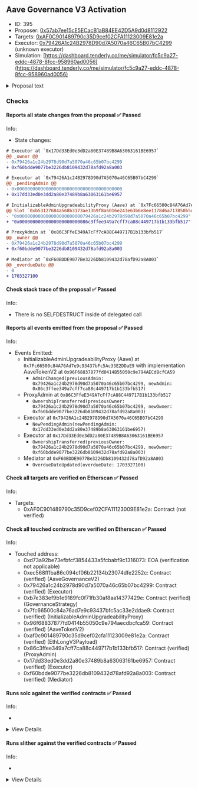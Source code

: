 ## Aave Governance V3 Activation

- ID: 395
- Proposer: [0x57ab7ee15cE5ECacB1aB84EE42D5A9d0d8112922](https://etherscan.io/address/0x57ab7ee15cE5ECacB1aB84EE42D5A9d0d8112922)
- Targets: [0xAF0C901489790c35D9cef02CFA11123009E81e2a](https://etherscan.io/address/0xAF0C901489790c35D9cef02CFA11123009E81e2a#code)
- Executor: [0x79426A1c24B2978D90d7A5070a46C65B07bC4299](https://etherscan.io/address/0x79426A1c24B2978D90d7A5070a46C65B07bC4299) (unknown executor)
- Simulation: [https://dashboard.tenderly.co/me/simulator/fc5c9a27-eddc-4878-8fcc-958960ad0056](https://dashboard.tenderly.co/me/simulator/fc5c9a27-eddc-4878-8fcc-958960ad0056)

<details>
  <summary>Proposal text</summary>

## Simple Summary

Proposal for the migration of the Aave Governance v2.5 to v3, transferring all permissions from the v2 system to v3, executing all required smart contracts upgrades and different miscellaneous preparations.

Additionally, Aave Robot systems is activated, being requirement for the optimal functioning of Governance v3.

## Motivation

v3 is a the next iteration for the Aave governance smart contracts systems, controlling in a fully decentralized manner the whole Aave ecosystem.

Being a replacement on the currently running v2.5, a set of two proposals on v2.5 need to be passed to migrate one system to another: once both are passed and executed on the current governance smart contracts, these will stop working, and the new v3 ones will start operating.

## Specification

A full specification can be found [HERE](https://governance.aave.com/t/bgd-aave-governance-v3-activation-plan/14993/13), but as summary:

- 2 governance proposals need to be created: one running on the Level 1 Executor (Short Executor) and another on the Level 2 Executor (Long Executor).
- As both proposals need to be atomically executed, a `Mediator` contract will temporary receive certain permissions, in order to sync both Level 1 and Level 2.
- High-level, the proposals do the following:

  - Migrate the ownership of the v2 Executors to the v3 Executors, in order to avoid any possible permissions lock.
  - Upgrade the implementations of the Governance v3 voting assets (AAVE, stkAAVE and aAAVE), to make them compatible with the new system.
  - Fund Aave Robot.
  - Transfer permissions for ARC and for swap adapters on Base.

- Implementation: [V2Ethereum](https://github.com/bgd-labs/gov-v2-v3-migration/blob/main/src/contracts/governance3/EthShortV2Payload.sol), [V3Ethereum](https://github.com/bgd-labs/gov-v2-v3-migration/blob/main/src/contracts/governance3/EthShortV3Payload.sol), [V3EthereumLong](https://github.com/bgd-labs/gov-v2-v3-migration/blob/main/src/contracts/governance3/EthLongV3Payload.sol), [Avalanche](https://github.com/bgd-labs/gov-v2-v3-migration/blob/main/src/contracts/governance3/AvalancheFundRobotPayload.sol), [Polygon](https://github.com/bgd-labs/gov-v2-v3-migration/blob/main/src/contracts/governance3/PolygonFundRobotPayload.sol), [Base](https://github.com/bgd-labs/gov-v2-v3-migration/blob/main/src/contracts/governance3/BaseSwapsPayload.sol)
- Tests: [Ethereum](https://github.com/bgd-labs/gov-v2-v3-migration/blob/main/tests/governance3/EthShortPayloadTest.t.sol), [EthereumLong](https://github.com/bgd-labs/gov-v2-v3-migration/blob/main/tests/governance3/EthLongV3PayloadTest.t.sol), [Avalanche](https://github.com/bgd-labs/gov-v2-v3-migration/blob/main/tests/governance3/AvalancheFundRobotPayload.t.sol), [Polygon](https://github.com/bgd-labs/gov-v2-v3-migration/blob/main/tests/governance3/PolygonFundRobotPayload.t.sol), [Base](https://github.com/bgd-labs/gov-v2-v3-migration/blob/main/tests/governance3/BaseSwapsPayloadTest.t.sol)

- [Pre-approval Snapshot](https://snapshot.org/#/aave.eth/proposal/0x7e61744629fce7787281905b4d5984b39f9cbe83fbe2dd05d8b77697205ce0ce)

- [Governance forum Discussion](https://governance.aave.com/t/bgd-aave-governance-v3-activation-plan/14993/13)

- [Aave Governance V3 smart contracts](https://github.com/bgd-labs/aave-governance-v3)

- [Aave Governance V3 interface](https://github.com/bgd-labs/aave-governance-v3-interface)

- [Aave Robot v3](https://github.com/bgd-labs/aave-governance-v3-robot)

- [AAVE token v3](https://github.com/bgd-labs/aave-token-v3)

- [aAAVE governance v3 compatible](https://github.com/bgd-labs/aave-a-token-with-delegation)

- [stkAAVE governance v3 compatible](https://github.com/bgd-labs/aave-stk-gov-v3)

## Copyright

Copyright and related rights waived via [CC0](https://creativecommons.org/publicdomain/zero/1.0/).

</details>

### Checks

#### Reports all state changes from the proposal ✅ Passed

Info:

- State changes:

```diff
# Executor at `0x17Dd33Ed0e3dD2a80E37489B8A63063161BE6957`
@@ _owner @@
- 0x79426a1c24b2978d90d7a5070a46c65b07bc4299
+ 0xf60bdde9077be3226db8109432d78afd92a8a003
```

```diff
# Executor at `0x79426A1c24B2978D90d7A5070a46C65B07bC4299`
@@ _pendingAdmin @@
- 0x0000000000000000000000000000000000000000
+ 0x17dd33ed0e3dd2a80e37489b8a63063161be6957
```

```diff
# InitializableAdminUpgradeabilityProxy (Aave) at `0x7Fc66500c84A76Ad7e9c93437bFc5Ac33E2DDaE9` with implementation AaveTokenV2 at `0x96F68837877fd0414B55050c9e794AECdBcfCA59`
@@ Slot `0xb53127684a568b3173ae13b9f8a6016e243e63b6e8ee1178d6a717850b5d6103` @@
- "0x00000000000000000000000079426a1c24b2978d90d7a5070a46c65b07bc4299"
+ "0x00000000000000000000000086c3ffee349a7cff7ca88c449717b1b133bfb517"
```

```diff
# ProxyAdmin at `0x86C3FfeE349A7cFf7cA88C449717B1b133bfb517`
@@ _owner @@
- 0x79426a1c24b2978d90d7a5070a46c65b07bc4299
+ 0xf60bdde9077be3226db8109432d78afd92a8a003
```

```diff
# Mediator at `0xF60BDDE9077Be3226Db8109432d78afD92a8A003`
@@ _overdueDate @@
- 0
+ 1703327100
```

#### Check stack trace of the proposal ✅ Passed

Info:

- There is no SELFDESTRUCT inside of delegated call

#### Reports all events emitted from the proposal ✅ Passed

Info:

- Events Emitted:
  - InitializableAdminUpgradeabilityProxy (Aave) at `0x7Fc66500c84A76Ad7e9c93437bFc5Ac33E2DDaE9` with implementation AaveTokenV2 at `0x96F68837877fd0414B55050c9e794AECdBcfCA59`
    - `AdminChanged(previousAdmin: 0x79426a1c24b2978d90d7a5070a46c65b07bc4299, newAdmin: 0x86c3ffee349a7cff7ca88c449717b1b133bfb517)`
  - ProxyAdmin at `0x86C3FfeE349A7cFf7cA88C449717B1b133bfb517`
    - `OwnershipTransferred(previousOwner: 0x79426a1c24b2978d90d7a5070a46c65b07bc4299, newOwner: 0xf60bdde9077be3226db8109432d78afd92a8a003)`
  - Executor at `0x79426A1c24B2978D90d7A5070a46C65B07bC4299`
    - `NewPendingAdmin(newPendingAdmin: 0x17dd33ed0e3dd2a80e37489b8a63063161be6957)`
  - Executor at `0x17Dd33Ed0e3dD2a80E37489B8A63063161BE6957`
    - `OwnershipTransferred(previousOwner: 0x79426a1c24b2978d90d7a5070a46c65b07bc4299, newOwner: 0xf60bdde9077be3226db8109432d78afd92a8a003)`
  - Mediator at `0xF60BDDE9077Be3226Db8109432d78afD92a8A003`
    - `OverdueDateUpdated(overdueDate: 1703327100)`

#### Check all targets are verified on Etherscan ✅ Passed

Info:

- Targets:
  - 0xAF0C901489790c35D9cef02CFA11123009E81e2a: Contract (not verified)

#### Check all touched contracts are verified on Etherscan ✅ Passed

Info:

- Touched address:
  - 0xd73a92be73efbfcf3854433a5fcbabf9c1316073: EOA (verification not applicable)
  - 0xec568fffba86c094cf06b22134b23074dfe2252c: Contract (verified) (AaveGovernanceV2)
  - 0x79426a1c24b2978d90d7a5070a46c65b07bc4299: Contract (verified) (Executor)
  - 0xb7e383ef9b1e9189fc0f71fb30af8aa14377429e: Contract (verified) (GovernanceStrategy)
  - 0x7fc66500c84a76ad7e9c93437bfc5ac33e2ddae9: Contract (verified) (InitializableAdminUpgradeabilityProxy)
  - 0x96f68837877fd0414b55050c9e794aecdbcfca59: Contract (verified) (AaveTokenV2)
  - 0xaf0c901489790c35d9cef02cfa11123009e81e2a: Contract (verified) (EthLongV3Payload)
  - 0x86c3ffee349a7cff7ca88c449717b1b133bfb517: Contract (verified) (ProxyAdmin)
  - 0x17dd33ed0e3dd2a80e37489b8a63063161be6957: Contract (verified) (Executor)
  - 0xf60bdde9077be3226db8109432d78afd92a8a003: Contract (verified) (Mediator)

#### Runs solc against the verified contracts ✅ Passed

Info:

-

<details>
<summary>View Details</summary>
<details>
<summary>View warnings for Executor at `0x17Dd33Ed0e3dD2a80E37489B8A63063161BE6957`</summary>

```
INFO:CryticCompile:'solc --standard-json --allow-paths /home/runner/work/seatbelt-for-ghosts/seatbelt-for-ghosts/crytic-export/etherscan-contracts/0x17dd33ed0e3dd2a80e37489b8a63063161be6957-Executor' running
```

</details>

<details>
<summary>View warnings for InitializableAdminUpgradeabilityProxy (Aave) at `0x7Fc66500c84A76Ad7e9c93437bFc5Ac33E2DDaE9` with implementation AaveTokenV2 at `0x96F68837877fd0414B55050c9e794AECdBcfCA59`</summary>

```
INFO:CryticCompile:'solc --standard-json --allow-paths /home/runner/work/seatbelt-for-ghosts/seatbelt-for-ghosts/crytic-export/etherscan-contracts/0x7fc66500c84a76ad7e9c93437bfc5ac33e2ddae9-InitializableAdminUpgradeabilityProxy' running
WARNING:CryticCompile:Warning: contracts/open-zeppelin/Address.sol: Warning: SPDX license identifier not provided in source file. Before publishing, consider adding a comment containing "SPDX-License-Identifier: <SPDX-License>" to each source file. Use "SPDX-License-Identifier: UNLICENSED" for non-open-source code. Please see https://spdx.org for more information.

Warning: contracts/open-zeppelin/BaseAdminUpgradeabilityProxy.sol: Warning: SPDX license identifier not provided in source file. Before publishing, consider adding a comment containing "SPDX-License-Identifier: <SPDX-License>" to each source file. Use "SPDX-License-Identifier: UNLICENSED" for non-open-source code. Please see https://spdx.org for more information.

Warning: contracts/open-zeppelin/BaseUpgradeabilityProxy.sol: Warning: SPDX license identifier not provided in source file. Before publishing, consider adding a comment containing "SPDX-License-Identifier: <SPDX-License>" to each source file. Use "SPDX-License-Identifier: UNLICENSED" for non-open-source code. Please see https://spdx.org for more information.

Warning: contracts/open-zeppelin/Proxy.sol: Warning: SPDX license identifier not provided in source file. Before publishing, consider adding a comment containing "SPDX-License-Identifier: <SPDX-License>" to each source file. Use "SPDX-License-Identifier: UNLICENSED" for non-open-source code. Please see https://spdx.org for more information.

Warning: contracts/open-zeppelin/SafeMath.sol: Warning: SPDX license identifier not provided in source file. Before publishing, consider adding a comment containing "SPDX-License-Identifier: <SPDX-License>" to each source file. Use "SPDX-License-Identifier: UNLICENSED" for non-open-source code. Please see https://spdx.org for more information.

Warning: contracts/open-zeppelin/UpgradeabilityProxy.sol: Warning: SPDX license identifier not provided in source file. Before publishing, consider adding a comment containing "SPDX-License-Identifier: <SPDX-License>" to each source file. Use "SPDX-License-Identifier: UNLICENSED" for non-open-source code. Please see https://spdx.org for more information.

Warning: contracts/open-zeppelin/BaseAdminUpgradeabilityProxy.sol:13:1: Warning: This contract has a payable fallback function, but no receive ether function. Consider adding a receive ether function.
contract BaseAdminUpgradeabilityProxy is BaseUpgradeabilityProxy {
^ (Relevant source part starts here and spans across multiple lines).
contracts/open-zeppelin/Proxy.sol:15:3: The payable fallback function is defined here.
  fallback () payable external {
  ^ (Relevant source part starts here and spans across multiple lines).

Warning: contracts/open-zeppelin/InitializableUpgradeabilityProxy.sol:11:1: Warning: This contract has a payable fallback function, but no receive ether function. Consider adding a receive ether function.
contract InitializableUpgradeabilityProxy is BaseUpgradeabilityProxy {
^ (Relevant source part starts here and spans across multiple lines).
contracts/open-zeppelin/Proxy.sol:15:3: The payable fallback function is defined here.
  fallback () payable external {
  ^ (Relevant source part starts here and spans across multiple lines).

Warning: contracts/open-zeppelin/InitializableAdminUpgradeabilityProxy.sol:12:1: Warning: This contract has a payable fallback function, but no receive ether function. Consider adding a receive ether function.
contract InitializableAdminUpgradeabilityProxy is BaseAdminUpgradeabilityProxy, InitializableUpgradeabilityProxy {
^ (Relevant source part starts here and spans across multiple lines).
contracts/open-zeppelin/Proxy.sol:15:3: The payable fallback function is defined here.
  fallback () payable external {
  ^ (Relevant source part starts here and spans across multiple lines).

Warning: contracts/utils/MockTransferHook.sol:9:25: Warning: Unused function parameter. Remove or comment out the variable name to silence this warning.
    function onTransfer(address from, address to, uint256 amount) external override {
                        ^----------^

Warning: contracts/utils/MockTransferHook.sol:9:39: Warning: Unused function parameter. Remove or comment out the variable name to silence this warning.
    function onTransfer(address from, address to, uint256 amount) external override {
                                      ^--------^

Warning: contracts/utils/MockTransferHook.sol:9:51: Warning: Unused function parameter. Remove or comment out the variable name to silence this warning.
    function onTransfer(address from, address to, uint256 amount) external override {
                                                  ^------------^


```

</details>

<details>
<summary>View warnings for ProxyAdmin at `0x86C3FfeE349A7cFf7cA88C449717B1b133bfb517`</summary>

```
INFO:CryticCompile:'solc --standard-json --allow-paths /home/runner/work/seatbelt-for-ghosts/seatbelt-for-ghosts/crytic-export/etherscan-contracts/0x86c3ffee349a7cff7ca88c449717b1b133bfb517-ProxyAdmin' running
```

</details>

<details>
<summary>View warnings for AaveTokenV2 at `0x96F68837877fd0414B55050c9e794AECdBcfCA59`</summary>

```
INFO:CryticCompile:'solc --standard-json --allow-paths /home/runner/work/seatbelt-for-ghosts/seatbelt-for-ghosts/crytic-export/etherscan-contracts/0x96f68837877fd0414b55050c9e794aecdbcfca59-AaveTokenV2' running
WARNING:CryticCompile:Warning: src/contracts/AaveTokenV2.sol:453:18: Warning: This declaration shadows an existing declaration.
    constructor (string memory name, string memory symbol) public {
                 ^----------------^
src/contracts/AaveTokenV2.sol:462:5: The shadowed declaration is here:
    function name() public view returns (string memory) {
    ^ (Relevant source part starts here and spans across multiple lines).

Warning: src/contracts/AaveTokenV2.sol:453:38: Warning: This declaration shadows an existing declaration.
    constructor (string memory name, string memory symbol) public {
                                     ^------------------^
src/contracts/AaveTokenV2.sol:470:5: The shadowed declaration is here:
    function symbol() public view returns (string memory) {
    ^ (Relevant source part starts here and spans across multiple lines).

Warning: src/contracts/AaveTokenV2.sol:35:3: Warning: Interface functions are implicitly "virtual"
  function delegateByType(address delegatee, DelegationType delegationType) external virtual;
  ^-----------------------------------------------------------------------------------------^

Warning: src/contracts/AaveTokenV2.sol:40:3: Warning: Interface functions are implicitly "virtual"
  function delegate(address delegatee) external virtual;
  ^----------------------------------------------------^

Warning: src/contracts/AaveTokenV2.sol:45:3: Warning: Interface functions are implicitly "virtual"
  function getDelegateeByType(address delegator, DelegationType delegationType)
  ^ (Relevant source part starts here and spans across multiple lines).

Warning: src/contracts/AaveTokenV2.sol:56:3: Warning: Interface functions are implicitly "virtual"
  function getPowerCurrent(address user, DelegationType delegationType)
  ^ (Relevant source part starts here and spans across multiple lines).

Warning: src/contracts/AaveTokenV2.sol:66:3: Warning: Interface functions are implicitly "virtual"
  function getPowerAtBlock(
  ^ (Relevant source part starts here and spans across multiple lines).

Warning: src/contracts/AaveTokenV2.sol:75:3: Warning: Interface functions are implicitly "virtual"
  function totalSupplyAt(uint256 blockNumber) external virtual view returns (uint256);
  ^----------------------------------------------------------------------------------^

Warning: src/contracts/AaveTokenV2.sol:453:5: Warning: Visibility for constructor is ignored. If you want the contract to be non-deployable, making it "abstract" is sufficient.
    constructor (string memory name, string memory symbol) public {
    ^ (Relevant source part starts here and spans across multiple lines).

Warning: src/contracts/AaveTokenV2.sol:1164:3: Warning: Visibility for constructor is ignored. If you want the contract to be non-deployable, making it "abstract" is sufficient.
  constructor() ERC20(NAME, SYMBOL) public {
  ^ (Relevant source part starts here and spans across multiple lines).

Warning: src/contracts/AaveTokenV2.sol:913:26: Warning: Unused function parameter. Remove or comment out the variable name to silence this warning.
  function totalSupplyAt(uint256 blockNumber) external override view returns (uint256) {
                         ^-----------------^

Warning: src/contracts/AaveTokenV2.sol:1079:5: Warning: Unused function parameter. Remove or comment out the variable name to silence this warning.
    uint128 oldValue,
    ^--------------^


```

</details>

<details>
<summary>View warnings for EthLongV3Payload at `0xAF0C901489790c35D9cef02CFA11123009E81e2a`</summary>

```
INFO:CryticCompile:'solc --standard-json --allow-paths /home/runner/work/seatbelt-for-ghosts/seatbelt-for-ghosts/crytic-export/etherscan-contracts/0xaf0c901489790c35d9cef02cfa11123009e81e2a-EthLongV3Payload' running
```

</details>

<details>
<summary>View warnings for GovernanceStrategy at `0xb7e383ef9B1E9189Fc0F71fb30af8aa14377429e`</summary>

```
INFO:CryticCompile:'solc --standard-json --allow-paths /home/runner/work/seatbelt-for-ghosts/seatbelt-for-ghosts' running
```

</details>

<details>
<summary>View warnings for Mediator at `0xF60BDDE9077Be3226Db8109432d78afD92a8A003`</summary>

```
INFO:CryticCompile:'solc --standard-json --allow-paths /home/runner/work/seatbelt-for-ghosts/seatbelt-for-ghosts/crytic-export/etherscan-contracts/0xf60bdde9077be3226db8109432d78afd92a8a003-Mediator' running
```

</details>

</details>

#### Runs slither against the verified contracts ✅ Passed

Info:

-

<details>
<summary>View Details</summary>

<details>
<summary>Slither report for Executor at `0x17Dd33Ed0e3dD2a80E37489B8A63063161BE6957`</summary>

```
'solc --standard-json --allow-paths /home/runner/work/seatbelt-for-ghosts/seatbelt-for-ghosts/crytic-export/etherscan-contracts/0x17dd33ed0e3dd2a80e37489b8a63063161be6957-Executor' running
INFO:Detectors:
Executor.executeTransaction(address,uint256,string,bytes,bool) (src/contracts/payloads/Executor.sol#16-57) uses delegatecall to a input-controlled function id
	- (success,resultData) = target.delegatecall(callData) (src/contracts/payloads/Executor.sol#38)
Reference: https://github.com/crytic/slither/wiki/Detector-Documentation#controlled-delegatecall
INFO:Detectors:
Reentrancy in Executor.executeTransaction(address,uint256,string,bytes,bool) (src/contracts/payloads/Executor.sol#16-57):
	External calls:
	- (success,resultData) = target.delegatecall(callData) (src/contracts/payloads/Executor.sol#38)
	- (success,resultData) = target.call{value: value}(callData) (src/contracts/payloads/Executor.sol#41)
	External calls sending eth:
	- (success,resultData) = target.call{value: value}(callData) (src/contracts/payloads/Executor.sol#41)
	Event emitted after the call(s):
	- ExecutedAction(target,value,signature,data,block.timestamp,withDelegatecall,resultData) (src/contracts/payloads/Executor.sol#46-54)
Reference: https://github.com/crytic/slither/wiki/Detector-Documentation#reentrancy-vulnerabilities-3
INFO:Detectors:
Context._msgData() (lib/solidity-utils/src/contracts/oz-common/Context.sol#22-24) is never used and should be removed
Reference: https://github.com/crytic/slither/wiki/Detector-Documentation#dead-code
INFO:Detectors:
Low level call in Executor.executeTransaction(address,uint256,string,bytes,bool) (src/contracts/payloads/Executor.sol#16-57):
	- (success,resultData) = target.delegatecall(callData) (src/contracts/payloads/Executor.sol#38)
	- (success,resultData) = target.call{value: value}(callData) (src/contracts/payloads/Executor.sol#41)
Reference: https://github.com/crytic/slither/wiki/Detector-Documentation#low-level-calls
INFO:Slither:0x17dd33ed0e3dd2a80e37489b8a63063161be6957 analyzed (5 contracts with 87 detectors), 4 result(s) found
```

</details>

<details>
<summary>Slither report for InitializableAdminUpgradeabilityProxy (Aave) at `0x7Fc66500c84A76Ad7e9c93437bFc5Ac33E2DDaE9` with implementation AaveTokenV2 at `0x96F68837877fd0414B55050c9e794AECdBcfCA59`</summary>

```
'solc --standard-json --allow-paths /home/runner/work/seatbelt-for-ghosts/seatbelt-for-ghosts/crytic-export/etherscan-contracts/0x7fc66500c84a76ad7e9c93437bfc5ac33e2ddae9-InitializableAdminUpgradeabilityProxy' running
Traceback (most recent call last):
  File "/home/runner/.local/lib/python3.10/site-packages/crytic_compile/platform/solc_standard_json.py", line 180, in run_solc_standard_json
    solc_json_output = json.loads(stdout)
  File "/usr/lib/python3.10/json/__init__.py", line 346, in loads
    return _default_decoder.decode(s)
  File "/usr/lib/python3.10/json/decoder.py", line 337, in decode
    obj, end = self.raw_decode(s, idx=_w(s, 0).end())
  File "/usr/lib/python3.10/json/decoder.py", line 355, in raw_decode
    raise JSONDecodeError("Expecting value", s, err.value) from None
json.decoder.JSONDecodeError: Expecting value: line 1 column 1 (char 0)

During handling of the above exception, another exception occurred:

Traceback (most recent call last):
  File "/home/runner/.local/bin/slither", line 8, in <module>
    sys.exit(main())
  File "/home/runner/.local/lib/python3.10/site-packages/slither/__main__.py", line 727, in main
    main_impl(all_detector_classes=detectors, all_printer_classes=printers)
  File "/home/runner/.local/lib/python3.10/site-packages/slither/__main__.py", line 833, in main_impl
    ) = process_all(filename, args, detector_classes, printer_classes)
  File "/home/runner/.local/lib/python3.10/site-packages/slither/__main__.py", line 96, in process_all
    compilations = compile_all(target, **vars(args))
  File "/home/runner/.local/lib/python3.10/site-packages/crytic_compile/crytic_compile.py", line 718, in compile_all
    compilations.append(CryticCompile(target, **kwargs))
  File "/home/runner/.local/lib/python3.10/site-packages/crytic_compile/crytic_compile.py", line 207, in __init__
    self._compile(**kwargs)
  File "/home/runner/.local/lib/python3.10/site-packages/crytic_compile/crytic_compile.py", line 629, in _compile
    self._platform.compile(self, **kwargs)
  File "/home/runner/.local/lib/python3.10/site-packages/crytic_compile/platform/etherscan.py", line 410, in compile
    solc_standard_json.standalone_compile(
  File "/home/runner/.local/lib/python3.10/site-packages/crytic_compile/platform/solc_standard_json.py", line 79, in standalone_compile
    targets_json = run_solc_standard_json(
  File "/home/runner/.local/lib/python3.10/site-packages/crytic_compile/platform/solc_standard_json.py", line 210, in run_solc_standard_json
    raise InvalidCompilation(f"Invalid solc compilation {stderr}")
crytic_compile.platform.exceptions.InvalidCompilation: Invalid solc compilation Traceback (most recent call last):
  File "/home/runner/.local/bin/solc", line 8, in <module>
    sys.exit(solc())
  File "/home/runner/.local/lib/python3.10/site-packages/solc_select/__main__.py", line 94, in solc
    subprocess.run(
  File "/usr/lib/python3.10/subprocess.py", line 503, in run
    with Popen(*popenargs, **kwargs) as process:
  File "/usr/lib/python3.10/subprocess.py", line 971, in __init__
    self._execute_child(args, executable, preexec_fn, close_fds,
  File "/usr/lib/python3.10/subprocess.py", line 1863, in _execute_child
    raise child_exception_type(errno_num, err_msg, err_filename)
PermissionError: [Errno 13] Permission denied: '/home/runner/.solc-select/artifacts/solc-0.6.10/solc-0.6.10'

```

</details>

<details>
<summary>Slither report for ProxyAdmin at `0x86C3FfeE349A7cFf7cA88C449717B1b133bfb517`</summary>

```
'solc --standard-json --allow-paths /home/runner/work/seatbelt-for-ghosts/seatbelt-for-ghosts/crytic-export/etherscan-contracts/0x86c3ffee349a7cff7ca88c449717b1b133bfb517-ProxyAdmin' running
Traceback (most recent call last):
  File "/home/runner/.local/lib/python3.10/site-packages/crytic_compile/platform/solc_standard_json.py", line 180, in run_solc_standard_json
    solc_json_output = json.loads(stdout)
  File "/usr/lib/python3.10/json/__init__.py", line 346, in loads
    return _default_decoder.decode(s)
  File "/usr/lib/python3.10/json/decoder.py", line 337, in decode
    obj, end = self.raw_decode(s, idx=_w(s, 0).end())
  File "/usr/lib/python3.10/json/decoder.py", line 355, in raw_decode
    raise JSONDecodeError("Expecting value", s, err.value) from None
json.decoder.JSONDecodeError: Expecting value: line 1 column 1 (char 0)

During handling of the above exception, another exception occurred:

Traceback (most recent call last):
  File "/home/runner/.local/bin/slither", line 8, in <module>
    sys.exit(main())
  File "/home/runner/.local/lib/python3.10/site-packages/slither/__main__.py", line 727, in main
    main_impl(all_detector_classes=detectors, all_printer_classes=printers)
  File "/home/runner/.local/lib/python3.10/site-packages/slither/__main__.py", line 833, in main_impl
    ) = process_all(filename, args, detector_classes, printer_classes)
  File "/home/runner/.local/lib/python3.10/site-packages/slither/__main__.py", line 96, in process_all
    compilations = compile_all(target, **vars(args))
  File "/home/runner/.local/lib/python3.10/site-packages/crytic_compile/crytic_compile.py", line 718, in compile_all
    compilations.append(CryticCompile(target, **kwargs))
  File "/home/runner/.local/lib/python3.10/site-packages/crytic_compile/crytic_compile.py", line 207, in __init__
    self._compile(**kwargs)
  File "/home/runner/.local/lib/python3.10/site-packages/crytic_compile/crytic_compile.py", line 629, in _compile
    self._platform.compile(self, **kwargs)
  File "/home/runner/.local/lib/python3.10/site-packages/crytic_compile/platform/etherscan.py", line 410, in compile
    solc_standard_json.standalone_compile(
  File "/home/runner/.local/lib/python3.10/site-packages/crytic_compile/platform/solc_standard_json.py", line 79, in standalone_compile
    targets_json = run_solc_standard_json(
  File "/home/runner/.local/lib/python3.10/site-packages/crytic_compile/platform/solc_standard_json.py", line 210, in run_solc_standard_json
    raise InvalidCompilation(f"Invalid solc compilation {stderr}")
crytic_compile.platform.exceptions.InvalidCompilation: Invalid solc compilation Traceback (most recent call last):
  File "/home/runner/.local/bin/solc", line 8, in <module>
    sys.exit(solc())
  File "/home/runner/.local/lib/python3.10/site-packages/solc_select/__main__.py", line 94, in solc
    subprocess.run(
  File "/usr/lib/python3.10/subprocess.py", line 503, in run
    with Popen(*popenargs, **kwargs) as process:
  File "/usr/lib/python3.10/subprocess.py", line 971, in __init__
    self._execute_child(args, executable, preexec_fn, close_fds,
  File "/usr/lib/python3.10/subprocess.py", line 1863, in _execute_child
    raise child_exception_type(errno_num, err_msg, err_filename)
PermissionError: [Errno 13] Permission denied: '/home/runner/.solc-select/artifacts/solc-0.8.10/solc-0.8.10'

```

</details>

<details>
<summary>Slither report for AaveTokenV2 at `0x96F68837877fd0414B55050c9e794AECdBcfCA59`</summary>

```
'solc --standard-json --allow-paths /home/runner/work/seatbelt-for-ghosts/seatbelt-for-ghosts/crytic-export/etherscan-contracts/0x96f68837877fd0414b55050c9e794aecdbcfca59-AaveTokenV2' running
Traceback (most recent call last):
  File "/home/runner/.local/lib/python3.10/site-packages/crytic_compile/platform/solc_standard_json.py", line 180, in run_solc_standard_json
    solc_json_output = json.loads(stdout)
  File "/usr/lib/python3.10/json/__init__.py", line 346, in loads
    return _default_decoder.decode(s)
  File "/usr/lib/python3.10/json/decoder.py", line 337, in decode
    obj, end = self.raw_decode(s, idx=_w(s, 0).end())
  File "/usr/lib/python3.10/json/decoder.py", line 355, in raw_decode
    raise JSONDecodeError("Expecting value", s, err.value) from None
json.decoder.JSONDecodeError: Expecting value: line 1 column 1 (char 0)

During handling of the above exception, another exception occurred:

Traceback (most recent call last):
  File "/home/runner/.local/bin/slither", line 8, in <module>
    sys.exit(main())
  File "/home/runner/.local/lib/python3.10/site-packages/slither/__main__.py", line 727, in main
    main_impl(all_detector_classes=detectors, all_printer_classes=printers)
  File "/home/runner/.local/lib/python3.10/site-packages/slither/__main__.py", line 833, in main_impl
    ) = process_all(filename, args, detector_classes, printer_classes)
  File "/home/runner/.local/lib/python3.10/site-packages/slither/__main__.py", line 96, in process_all
    compilations = compile_all(target, **vars(args))
  File "/home/runner/.local/lib/python3.10/site-packages/crytic_compile/crytic_compile.py", line 718, in compile_all
    compilations.append(CryticCompile(target, **kwargs))
  File "/home/runner/.local/lib/python3.10/site-packages/crytic_compile/crytic_compile.py", line 207, in __init__
    self._compile(**kwargs)
  File "/home/runner/.local/lib/python3.10/site-packages/crytic_compile/crytic_compile.py", line 629, in _compile
    self._platform.compile(self, **kwargs)
  File "/home/runner/.local/lib/python3.10/site-packages/crytic_compile/platform/etherscan.py", line 410, in compile
    solc_standard_json.standalone_compile(
  File "/home/runner/.local/lib/python3.10/site-packages/crytic_compile/platform/solc_standard_json.py", line 79, in standalone_compile
    targets_json = run_solc_standard_json(
  File "/home/runner/.local/lib/python3.10/site-packages/crytic_compile/platform/solc_standard_json.py", line 210, in run_solc_standard_json
    raise InvalidCompilation(f"Invalid solc compilation {stderr}")
crytic_compile.platform.exceptions.InvalidCompilation: Invalid solc compilation Traceback (most recent call last):
  File "/home/runner/.local/bin/solc", line 8, in <module>
    sys.exit(solc())
  File "/home/runner/.local/lib/python3.10/site-packages/solc_select/__main__.py", line 94, in solc
    subprocess.run(
  File "/usr/lib/python3.10/subprocess.py", line 503, in run
    with Popen(*popenargs, **kwargs) as process:
  File "/usr/lib/python3.10/subprocess.py", line 971, in __init__
    self._execute_child(args, executable, preexec_fn, close_fds,
  File "/usr/lib/python3.10/subprocess.py", line 1863, in _execute_child
    raise child_exception_type(errno_num, err_msg, err_filename)
PermissionError: [Errno 13] Permission denied: '/home/runner/.solc-select/artifacts/solc-0.7.5/solc-0.7.5'

```

</details>

<details>
<summary>Slither report for EthLongV3Payload at `0xAF0C901489790c35D9cef02CFA11123009E81e2a`</summary>

```
'solc --standard-json --allow-paths /home/runner/work/seatbelt-for-ghosts/seatbelt-for-ghosts/crytic-export/etherscan-contracts/0xaf0c901489790c35d9cef02cfa11123009e81e2a-EthLongV3Payload' running
Traceback (most recent call last):
  File "/home/runner/.local/lib/python3.10/site-packages/slither/__main__.py", line 833, in main_impl
    ) = process_all(filename, args, detector_classes, printer_classes)
  File "/home/runner/.local/lib/python3.10/site-packages/slither/__main__.py", line 107, in process_all
    ) = process_single(compilation, args, detector_classes, printer_classes)
  File "/home/runner/.local/lib/python3.10/site-packages/slither/__main__.py", line 80, in process_single
    slither = Slither(target, ast_format=ast, **vars(args))
  File "/home/runner/.local/lib/python3.10/site-packages/slither/slither.py", line 144, in __init__
    self._init_parsing_and_analyses(kwargs.get("skip_analyze", False))
  File "/home/runner/.local/lib/python3.10/site-packages/slither/slither.py", line 154, in _init_parsing_and_analyses
    raise e
  File "/home/runner/.local/lib/python3.10/site-packages/slither/slither.py", line 150, in _init_parsing_and_analyses
    parser.parse_contracts()
  File "/home/runner/.local/lib/python3.10/site-packages/slither/solc_parsing/slither_compilation_unit_solc.py", line 445, in parse_contracts
    raise InheritanceResolutionError(
slither.solc_parsing.slither_compilation_unit_solc.InheritanceResolutionError: Could not resolve contract inheritance. This is likely caused by an import renaming that collides with existing names (see https://github.com/crytic/slither/issues/1758).
 Try changing `contract IACLManager` (lib/aave-address-book/src/AaveV3.sol#20-32) to a unique name.
ERROR:root:Error:
ERROR:root:Could not resolve contract inheritance. This is likely caused by an import renaming that collides with existing names (see https://github.com/crytic/slither/issues/1758).
 Try changing `contract IACLManager` (lib/aave-address-book/src/AaveV3.sol#20-32) to a unique name.
ERROR:root:Please report an issue to https://github.com/crytic/slither/issues
```

</details>

<details>
<summary>Slither report for GovernanceStrategy at `0xb7e383ef9B1E9189Fc0F71fb30af8aa14377429e`</summary>

```
'solc --standard-json --allow-paths /home/runner/work/seatbelt-for-ghosts/seatbelt-for-ghosts' running
INFO:Detectors:
GovernanceStrategy.constructor(address,address).aave (crytic-export/etherscan-contracts/0xb7e383ef9b1e9189fc0f71fb30af8aa14377429e-GovernanceStrategy.sol#78) lacks a zero-check on :
		- AAVE = aave (crytic-export/etherscan-contracts/0xb7e383ef9b1e9189fc0f71fb30af8aa14377429e-GovernanceStrategy.sol#79)
GovernanceStrategy.constructor(address,address).stkAave (crytic-export/etherscan-contracts/0xb7e383ef9b1e9189fc0f71fb30af8aa14377429e-GovernanceStrategy.sol#78) lacks a zero-check on :
		- STK_AAVE = stkAave (crytic-export/etherscan-contracts/0xb7e383ef9b1e9189fc0f71fb30af8aa14377429e-GovernanceStrategy.sol#80)
Reference: https://github.com/crytic/slither/wiki/Detector-Documentation#missing-zero-address-validation
INFO:Detectors:
Variable GovernanceStrategy.AAVE (crytic-export/etherscan-contracts/0xb7e383ef9b1e9189fc0f71fb30af8aa14377429e-GovernanceStrategy.sol#70) is not in mixedCase
Variable GovernanceStrategy.STK_AAVE (crytic-export/etherscan-contracts/0xb7e383ef9b1e9189fc0f71fb30af8aa14377429e-GovernanceStrategy.sol#71) is not in mixedCase
Reference: https://github.com/crytic/slither/wiki/Detector-Documentation#conformance-to-solidity-naming-conventions
INFO:Slither:0xb7e383ef9b1e9189fc0f71fb30af8aa14377429e analyzed (4 contracts with 87 detectors), 4 result(s) found
```

</details>

<details>
<summary>Slither report for Mediator at `0xF60BDDE9077Be3226Db8109432d78afD92a8A003`</summary>

```
'solc --standard-json --allow-paths /home/runner/work/seatbelt-for-ghosts/seatbelt-for-ghosts/crytic-export/etherscan-contracts/0xf60bdde9077be3226db8109432d78afd92a8a003-Mediator' running
Traceback (most recent call last):
  File "/home/runner/.local/lib/python3.10/site-packages/slither/__main__.py", line 833, in main_impl
    ) = process_all(filename, args, detector_classes, printer_classes)
  File "/home/runner/.local/lib/python3.10/site-packages/slither/__main__.py", line 107, in process_all
    ) = process_single(compilation, args, detector_classes, printer_classes)
  File "/home/runner/.local/lib/python3.10/site-packages/slither/__main__.py", line 80, in process_single
    slither = Slither(target, ast_format=ast, **vars(args))
  File "/home/runner/.local/lib/python3.10/site-packages/slither/slither.py", line 144, in __init__
    self._init_parsing_and_analyses(kwargs.get("skip_analyze", False))
  File "/home/runner/.local/lib/python3.10/site-packages/slither/slither.py", line 154, in _init_parsing_and_analyses
    raise e
  File "/home/runner/.local/lib/python3.10/site-packages/slither/slither.py", line 150, in _init_parsing_and_analyses
    parser.parse_contracts()
  File "/home/runner/.local/lib/python3.10/site-packages/slither/solc_parsing/slither_compilation_unit_solc.py", line 445, in parse_contracts
    raise InheritanceResolutionError(
slither.solc_parsing.slither_compilation_unit_solc.InheritanceResolutionError: Could not resolve contract inheritance. This is likely caused by an import renaming that collides with existing names (see https://github.com/crytic/slither/issues/1758).
 Try changing `contract IACLManager` (lib/aave-address-book/src/AaveV3.sol#20-32) to a unique name.
ERROR:root:Error:
ERROR:root:Could not resolve contract inheritance. This is likely caused by an import renaming that collides with existing names (see https://github.com/crytic/slither/issues/1758).
 Try changing `contract IACLManager` (lib/aave-address-book/src/AaveV3.sol#20-32) to a unique name.
ERROR:root:Please report an issue to https://github.com/crytic/slither/issues
```

</details>

</details>
